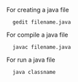    For creating a java file 
                                                       
      gedit filename.java
   For compile a java file 
                                                       
      javac filename.java
   For run a java file 
                                                       
      java classname
  

